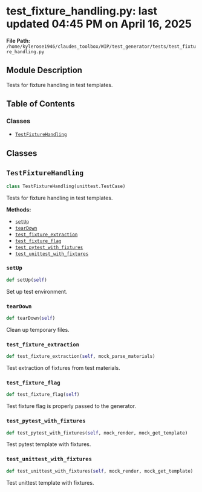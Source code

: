 # test_fixture_handling.py: last updated 04:45 PM on April 16, 2025

**File Path:** `/home/kylerose1946/claudes_toolbox/WIP/test_generator/tests/test_fixture_handling.py`

## Module Description

Tests for fixture handling in test templates.

## Table of Contents

### Classes

- [`TestFixtureHandling`](#testfixturehandling)

## Classes

## `TestFixtureHandling`

```python
class TestFixtureHandling(unittest.TestCase)
```

Tests for fixture handling in test templates.

**Methods:**

- [`setUp`](#setup)
- [`tearDown`](#teardown)
- [`test_fixture_extraction`](#test_fixture_extraction)
- [`test_fixture_flag`](#test_fixture_flag)
- [`test_pytest_with_fixtures`](#test_pytest_with_fixtures)
- [`test_unittest_with_fixtures`](#test_unittest_with_fixtures)

### `setUp`

```python
def setUp(self)
```

Set up test environment.

### `tearDown`

```python
def tearDown(self)
```

Clean up temporary files.

### `test_fixture_extraction`

```python
def test_fixture_extraction(self, mock_parse_materials)
```

Test extraction of fixtures from test materials.

### `test_fixture_flag`

```python
def test_fixture_flag(self)
```

Test fixture flag is properly passed to the generator.

### `test_pytest_with_fixtures`

```python
def test_pytest_with_fixtures(self, mock_render, mock_get_template)
```

Test pytest template with fixtures.

### `test_unittest_with_fixtures`

```python
def test_unittest_with_fixtures(self, mock_render, mock_get_template)
```

Test unittest template with fixtures.
